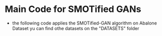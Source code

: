 # Main Code for SMOTified GANs
- the following code applies the SMOTified-GAN algorithm on Abalone Dataset yu can find othe datasets on the "DATASETS" folder

